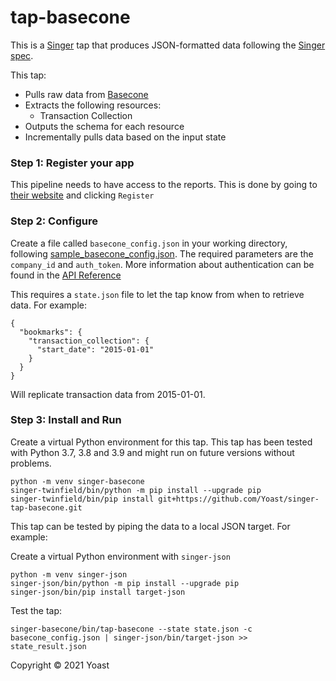 # tap-basecone

This is a [Singer](https://singer.io) tap that produces JSON-formatted data
following the [Singer
spec](https://github.com/singer-io/getting-started/blob/master/SPEC.md).

This tap:

- Pulls raw data from [Basecone](https://developers.basecone.com/ApiReference/General)
- Extracts the following resources:
  - Transaction Collection
- Outputs the schema for each resource
- Incrementally pulls data based on the input state

### Step 1: Register your app

This pipeline needs to have access to the reports. This is done by going to [their website](https://developers.basecone.com/) and clicking `Register`

### Step 2: Configure

Create a file called `basecone_config.json` in your working directory, following [sample_basecone_config.json](sample_basecone_config.json). The required parameters are the `company_id` and `auth_token`. More information about authentication can be found in the [API Reference](https://developers.basecone.com/ApiReference/Authentication)

This requires a `state.json` file to let the tap know from when to retrieve data. For example:
```
{
  "bookmarks": {
    "transaction_collection": {
      "start_date": "2015-01-01"
    }
  }
}
```
Will replicate transaction data from 2015-01-01.

### Step 3: Install and Run

Create a virtual Python environment for this tap. This tap has been tested with Python 3.7, 3.8 and 3.9 and might run on future versions without problems.
```
python -m venv singer-basecone
singer-twinfield/bin/python -m pip install --upgrade pip
singer-twinfield/bin/pip install git+https://github.com/Yoast/singer-tap-basecone.git
```

This tap can be tested by piping the data to a local JSON target. For example:

Create a virtual Python environment with `singer-json`
```
python -m venv singer-json
singer-json/bin/python -m pip install --upgrade pip
singer-json/bin/pip install target-json
```

Test the tap:

```
singer-basecone/bin/tap-basecone --state state.json -c basecone_config.json | singer-json/bin/target-json >> state_result.json
```

Copyright &copy; 2021 Yoast
